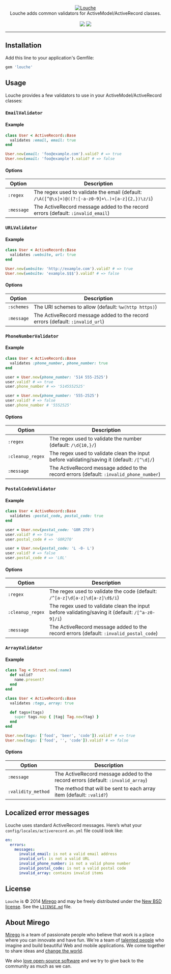 <p align="center">
  <a href="https://github.com/mirego/louche">
    <img src="http://i.imgur.com/qCu7dpr.png" alt="Louche" />
  </a>
  <br />
  Louche adds common validators for ActiveModel/ActiveRecord classes.
  <br /><br />
  <a href="https://rubygems.org/gems/louche"><img src="https://badge.fury.io/rb/louche.png" /></a>
  <a href="https://travis-ci.org/mirego/louche"><img src="https://travis-ci.org/mirego/louche.png?branch=master" /></a>
</p>

---

## Installation

Add this line to your application's Gemfile:

```ruby
gem 'louche'
```

## Usage

Louche provides a few validators to use in your ActiveModel/ActiveRecord classes:

### `EmailValidator`

#### Example

```ruby
class User < ActiveRecord::Base
  validates :email, email: true
end

User.new(email: 'foo@example.com').valid? # => true
User.new(email: 'foo@example').valid? # => false
```

#### Options

| Option     | Description
|------------|-----------------------------------------------------
| `:regex`   | The regex used to validate the email (default: `/\A([^@\s]+)@((?:[-a-z0-9]+\.)+[a-z]{2,})\z/i`)
| `:message` | The ActiveRecord message added to the record errors (default: `:invalid_email`)

### `URLValidator`

#### Example

```ruby
class User < ActiveRecord::Base
  validates :website, url: true
end

User.new(website: 'http://example.com').valid? # => true
User.new(website: 'example.$$$').valid? # => false
```

#### Options

| Option     | Description
|------------|-----------------------------------------------------
| `:schemes` | The URI schemes to allow (default: `%w(http https)`)
| `:message` | The ActiveRecord message added to the record errors (default: `:invalid_url`)

### `PhoneNumberValidator`

#### Example

```ruby
class User < ActiveRecord::Base
  validates :phone_number, phone_number: true
end

user = User.new(phone_number: '514 555-2525')
user.valid? # => true
user.phone_number # => '5145552525'

user = User.new(phone_number: '555-2525')
user.valid? # => false
user.phone_number # '5552525'
```

#### Options

| Option           | Description
|------------------|-----------------------------------------------------
| `:regex`         | The regex used to validate the number (default: `/\d{10,}/`)
| `:cleanup_regex` | The regex used to validate clean the input before validating/saving it (default: `/[^\d]/`)
| `:message`       | The ActiveRecord message added to the record errors (default: `:invalid_phone_number`)

### `PostalCodeValidator`

#### Example

```ruby
class User < ActiveRecord::Base
  validates :postal_code, postal_code: true
end

user = User.new(postal_code: 'G0R 2T0')
user.valid? # => true
user.postal_code # => 'G0R2T0'

user = User.new(postal_code: 'L -0- L')
user.valid? # => false
user.postal_code # => 'L0L'
```

#### Options

| Option           | Description
|------------------|-----------------------------------------------------
| `:regex`         | The regex used to validate the code (default: `/^[a-z]\d[a-z]\d[a-z]\d$/i`)
| `:cleanup_regex` | The regex used to validate clean the input before validating/saving it (default: `/[^a-z0-9]/i`)
| `:message`       | The ActiveRecord message added to the record errors (default: `:invalid_postal_code`)

### `ArrayValidator`

#### Example

```ruby
class Tag < Struct.new(:name)
  def valid?
    name.present?
  end
end

class User < ActiveRecord::Base
  validates :tags, array: true

  def tags=(tags)
    super tags.map { |tag| Tag.new(tag) }
  end
end

User.new(tags: ['food', 'beer', 'code']).valid? # => true
User.new(tags: ['food', '', 'code']).valid? # => false
```

#### Options

| Option             | Description
|--------------------|-----------------------------------------------------
| `:message`         | The ActiveRecord message added to the record errors (default: `:invalid_array`)
| `:validity_method` | The method that will be sent to each array item (default: `:valid?`)

## Localized error messages

Louche uses standard ActiveRecord messages. Here’s what your
`config/locales/activerecord.en.yml` file could look like:

```yaml
en:
  errors:
    messages:
      invalid_email: is not a valid email address
      invalid_url: is not a valid URL
      invalid_phone_number: is not a valid phone number
      invalid_postal_code: is not a valid postal code
      invalid_array: contains invalid items
```

## License

`Louche` is © 2014 [Mirego](http://www.mirego.com) and may be freely distributed under the [New BSD license](http://opensource.org/licenses/BSD-3-Clause).  See the [`LICENSE.md`](https://github.com/mirego/louche/blob/master/LICENSE.md) file.

## About Mirego

[Mirego](http://mirego.com) is a team of passionate people who believe that work is a place where you can innovate and have fun. We're a team of [talented people](http://life.mirego.com) who imagine and build beautiful Web and mobile applications. We come together to share ideas and [change the world](http://mirego.org).

We also [love open-source software](http://open.mirego.com) and we try to give back to the community as much as we can.

